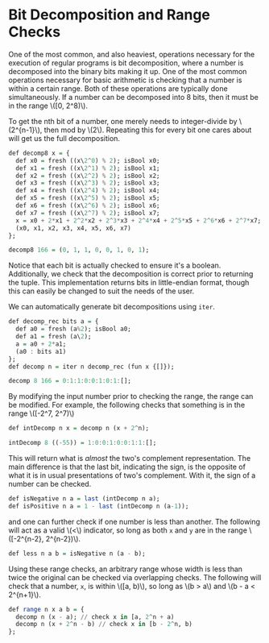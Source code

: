 # Bit Decomposition and Range Checks
One of the most common, and also heaviest, operations necessary for the execution of regular programs is bit decomposition, where a number is decomposed into the binary bits making it up. One of the most common operations necessary for basic arithmetic is checking that a number is within a certain range. Both of these operations are typically done simultaneously. If a number can be decomposed into 8 bits, then it must be in the range \\([0, 2^8)\\).

To get the nth bit of a number, one merely needs to integer-divide by \\(2^{n-1}\\), then mod by \\(2\\). Repeating this for every bit one cares about will get us the full decomposition.

```haskell
def decomp8 x = {
  def x0 = fresh ((x\2^0) % 2); isBool x0;
  def x1 = fresh ((x\2^1) % 2); isBool x1;
  def x2 = fresh ((x\2^2) % 2); isBool x2;
  def x3 = fresh ((x\2^3) % 2); isBool x3;
  def x4 = fresh ((x\2^4) % 2); isBool x4;
  def x5 = fresh ((x\2^5) % 2); isBool x5;
  def x6 = fresh ((x\2^6) % 2); isBool x6;
  def x7 = fresh ((x\2^7) % 2); isBool x7;
  x = x0 + 2*x1 + 2^2*x2 + 2^3*x3 + 2^4*x4 + 2^5*x5 + 2^6*x6 + 2^7*x7;
  (x0, x1, x2, x3, x4, x5, x6, x7)
};

decomp8 166 = (0, 1, 1, 0, 0, 1, 0, 1);
```

Notice that each bit is actually checked to ensure it's a boolean. Additionally, we check that the decomposition is correct prior to returning the tuple. This implementation returns bits in little-endian format, though this can easily be changed to suit the needs of the user.

We can automatically generate bit decompositions using `iter`.

```haskell
def decomp_rec bits a = {
  def a0 = fresh (a%2); isBool a0;
  def a1 = fresh (a\2);
  a = a0 + 2*a1;
  (a0 : bits a1)
};
def decomp n = iter n decomp_rec (fun x {[]});

decomp 8 166 = 0:1:1:0:0:1:0:1:[];
```

By modifying the input number prior to checking the range, the range can be modified. For example, the following checks that something is in the range \\([-2^7, 2^7)\\)

```haskell
def intDecomp n x = decomp n (x + 2^n);

intDecomp 8 ((-55)) = 1:0:0:1:0:0:1:1:[];
```

This will return what is *almost* the two's complement representation. The main difference is that the last bit, indicating the sign, is the opposite of what it is in usual presentations of two's complement. With it, the sign of a number can be checked.

```haskell
def isNegative n a = last (intDecomp n a);
def isPositive n a = 1 - last (intDecomp n (a-1));
```

and one can further check if one number is less than another. The following will act as a valid \\(<\\) indicator, so long as both `x` and `y` are in the range \\([-2^{n-2}, 2^{n-2})\\).

```haskell
def less n a b = isNegative n (a - b);
```

Using these range checks, an arbitrary range whose width is less than twice the original can be checked via overlapping checks. The following will check that a number, `x`, is within \\([a, b)\\), so long as \\(b > a\\) and \\(b - a < 2^{n+1}\\).

```haskell
def range n x a b = {
  decomp n (x - a); // check x in [a, 2^n + a)
  decomp n (x + 2^n - b) // check x in [b - 2^n, b)
};
```

